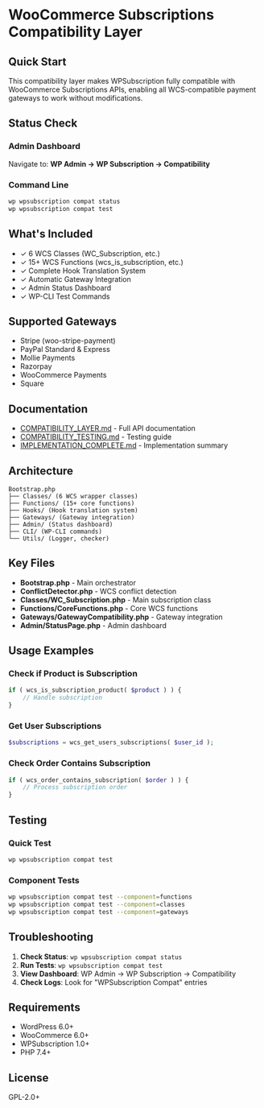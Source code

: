 # WooCommerce Subscriptions Compatibility Layer

## Quick Start

This compatibility layer makes WPSubscription fully compatible with WooCommerce Subscriptions APIs, enabling all WCS-compatible payment gateways to work without modifications.

## Status Check

### Admin Dashboard

Navigate to: **WP Admin → WP Subscription → Compatibility**

### Command Line

```bash
wp wpsubscription compat status
wp wpsubscription compat test
```

## What's Included

- ✓ 6 WCS Classes (WC_Subscription, etc.)
- ✓ 15+ WCS Functions (wcs_is_subscription, etc.)
- ✓ Complete Hook Translation System
- ✓ Automatic Gateway Integration
- ✓ Admin Status Dashboard
- ✓ WP-CLI Test Commands

## Supported Gateways

- Stripe (woo-stripe-payment)
- PayPal Standard & Express
- Mollie Payments
- Razorpay
- WooCommerce Payments
- Square

## Documentation

- [COMPATIBILITY_LAYER.md](../../docs/COMPATIBILITY_LAYER.md) - Full API documentation
- [COMPATIBILITY_TESTING.md](../../docs/COMPATIBILITY_TESTING.md) - Testing guide
- [IMPLEMENTATION_COMPLETE.md](../../docs/IMPLEMENTATION_COMPLETE.md) - Implementation summary

## Architecture

```
Bootstrap.php
├── Classes/ (6 WCS wrapper classes)
├── Functions/ (15+ core functions)
├── Hooks/ (Hook translation system)
├── Gateways/ (Gateway integration)
├── Admin/ (Status dashboard)
├── CLI/ (WP-CLI commands)
└── Utils/ (Logger, checker)
```

## Key Files

- **Bootstrap.php** - Main orchestrator
- **ConflictDetector.php** - WCS conflict detection
- **Classes/WC_Subscription.php** - Main subscription class
- **Functions/CoreFunctions.php** - Core WCS functions
- **Gateways/GatewayCompatibility.php** - Gateway integration
- **Admin/StatusPage.php** - Admin dashboard

## Usage Examples

### Check if Product is Subscription

```php
if ( wcs_is_subscription_product( $product ) ) {
    // Handle subscription
}
```

### Get User Subscriptions

```php
$subscriptions = wcs_get_users_subscriptions( $user_id );
```

### Check Order Contains Subscription

```php
if ( wcs_order_contains_subscription( $order ) ) {
    // Process subscription order
}
```

## Testing

### Quick Test

```bash
wp wpsubscription compat test
```

### Component Tests

```bash
wp wpsubscription compat test --component=functions
wp wpsubscription compat test --component=classes
wp wpsubscription compat test --component=gateways
```

## Troubleshooting

1. **Check Status**: `wp wpsubscription compat status`
2. **Run Tests**: `wp wpsubscription compat test`
3. **View Dashboard**: WP Admin → WP Subscription → Compatibility
4. **Check Logs**: Look for "WPSubscription Compat" entries

## Requirements

- WordPress 6.0+
- WooCommerce 6.0+
- WPSubscription 1.0+
- PHP 7.4+

## License

GPL-2.0+

